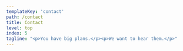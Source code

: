 ```yaml
---
templateKey: 'contact'
path: /contact
title: Contact
level: top
index: 5
tagline: "<p>You have big plans.</p><p>We want to hear them.</p>"
---
```

